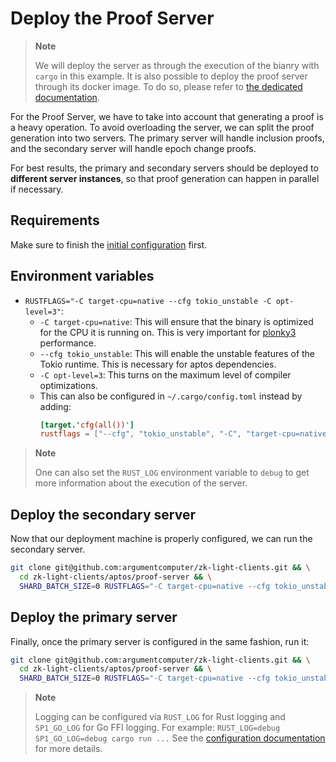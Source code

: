 # Deploy the Proof Server

> **Note**
>
> We will deploy the server as through the execution of the bianry with `cargo` in this example.
> It is also possible to deploy the proof server through its docker image. To do so, please
> refer to [the dedicated documentation](https://github.com/argumentcomputer/zk-light-clients/tree/dev/docker).

For the Proof Server, we have to take into account that generating a proof is a heavy operation. To avoid
overloading the server, we can split the proof generation into two servers. The primary server will handle
inclusion proofs, and the secondary server will handle epoch change proofs.

For best results, the primary and secondary servers should be deployed to **different server instances**, so that
proof generation can happen in parallel if necessary.

## Requirements

Make sure to finish the [initial configuration](./configuration.md) first.

## Environment variables

- `RUSTFLAGS="-C target-cpu=native --cfg tokio_unstable -C opt-level=3"`:
    - `-C target-cpu=native`: This will ensure that the binary is optimized
      for the CPU it is running on. This is very important
      for [plonky3](https://github.com/plonky3/plonky3?tab=readme-ov-file#cpu-features) performance.
    - `--cfg tokio_unstable`: This will enable the unstable features of the
      Tokio runtime. This is necessary for aptos dependencies.
    - `-C opt-level=3`: This turns on the maximum level of compiler optimizations.
    - This can also be configured in `~/.cargo/config.toml` instead by adding:
        ```toml
        [target.'cfg(all())']
        rustflags = ["--cfg", "tokio_unstable", "-C", "target-cpu=native", "-C", "opt-level=3"]
        ```

> **Note**
>
> One can also set the `RUST_LOG` environment variable to `debug` to get more information
> about the execution of the server.

## Deploy the secondary server

Now that our deployment machine is properly configured, we can run the secondary server.

```bash
git clone git@github.com:argumentcomputer/zk-light-clients.git && \
  cd zk-light-clients/aptos/proof-server && \
  SHARD_BATCH_SIZE=0 RUSTFLAGS="-C target-cpu=native --cfg tokio_unstable -C opt-level=3" cargo run --release --bin proof_server -- --mode "single" -a <NETWORK_ADDRESS>
```

## Deploy the primary server

Finally, once the primary server is configured in the same fashion, run it:

```bash
git clone git@github.com:argumentcomputer/zk-light-clients.git && \
  cd zk-light-clients/aptos/proof-server && \
  SHARD_BATCH_SIZE=0 RUSTFLAGS="-C target-cpu=native --cfg tokio_unstable -C opt-level=3" cargo run --release --bin proof_server -- --mode "split" -a <NETWORK_ADDESS> --snd-addr <SECONDARY_SERVER_ADDRESS>
```

> **Note**
>
> Logging can be configured via `RUST_LOG` for Rust logging and `SP1_GO_LOG` for Go FFI logging.
> For example: `RUST_LOG=debug SP1_GO_LOG=debug cargo run ...`
> See the [configuration documentation](./configuration.md#logging-configuration) for more details.
